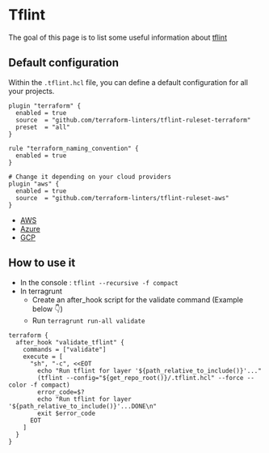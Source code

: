 # Tflint

The goal of this page is to list some useful information about [tflint](https://github.com/terraform-linters/tflint)

## Default configuration

Within the `.tflint.hcl` file, you can define a default configuration for all your projects.

```hcl
plugin "terraform" {
  enabled = true
  source  = "github.com/terraform-linters/tflint-ruleset-terraform"
  preset  = "all"
}

rule "terraform_naming_convention" {
  enabled = true
}

# Change it depending on your cloud providers
plugin "aws" {
  enabled = true
  source  = "github.com/terraform-linters/tflint-ruleset-aws"
}
```

- [AWS](https://github.com/terraform-linters/tflint-ruleset-aws)
- [Azure](https://github.com/terraform-linters/tflint-ruleset-azurerm)
- [GCP](https://github.com/terraform-linters/tflint-ruleset-google)

## How to use it

- In the console : `tflint --recursive -f compact`
- In terragrunt
  - Create an after_hook script for the validate command (Example below 👇)
  - Run `terragrunt run-all validate`

```hcl
terraform {
  after_hook "validate_tflint" {
    commands = ["validate"]
    execute = [
      "sh", "-c", <<EOT
        echo "Run tflint for layer '${path_relative_to_include()}'..."
        (tflint --config="${get_repo_root()}/.tflint.hcl" --force --color -f compact)
        error_code=$?
        echo "Run tflint for layer '${path_relative_to_include()}'...DONE\n"
        exit $error_code
      EOT
    ]
  }
}
```
